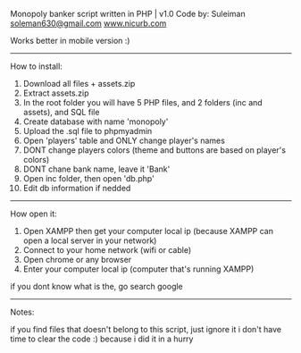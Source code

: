 Monopoly banker script written in PHP | v1.0
Code by: Suleiman
soleman630@gmail.com
www.nicurb.com

Works better in mobile version :)

--------------------------------------------

How to install:

1. Download all files + assets.zip
2. Extract assets.zip
3. In the root folder you will have 5 PHP files, and 2 folders (inc and assets), and SQL file
4. Create database with name 'monopoly'
5. Upload the .sql file to phpmyadmin
6. Open 'players' table and ONLY change player's names
7. DONT change players colors (theme and buttons are based on player's colors)
8. DONT chane bank name, leave it 'Bank'
9. Open inc folder, then open 'db.php'
10. Edit db information if nedded

--------------------------------------------

How open it:

1. Open XAMPP then get your computer local ip (because XAMPP can open a local server in your network)
2. Connect to your home network (wifi or cable)
3. Open chrome or any browser
4. Enter your computer local ip (computer that's running XAMPP)

if you dont know what is the, go search google

--------------------------------------------

Notes:

if you find files that doesn't belong to this script, just ignore it
i don't have time to clear the code :)
because i did it in a hurry
